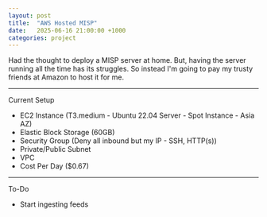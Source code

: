 ```yaml
---
layout: post
title:  "AWS Hosted MISP"
date:   2025-06-16 21:00:00 +1000
categories: project
---
```


Had the thought to deploy a MISP server at home. But, having the server running all the time has its struggles. So instead I'm going to pay my trusty friends at Amazon to host it for me.

---

Current Setup
- EC2 Instance (T3.medium - Ubuntu 22.04 Server - Spot Instance - Asia AZ)
- Elastic Block Storage (60GB)
- Security Group (Deny all inbound but my IP - SSH, HTTP(s))
- Private/Public Subnet
- VPC
- Cost Per Day ($0.67)

---

To-Do
- Start ingesting feeds
